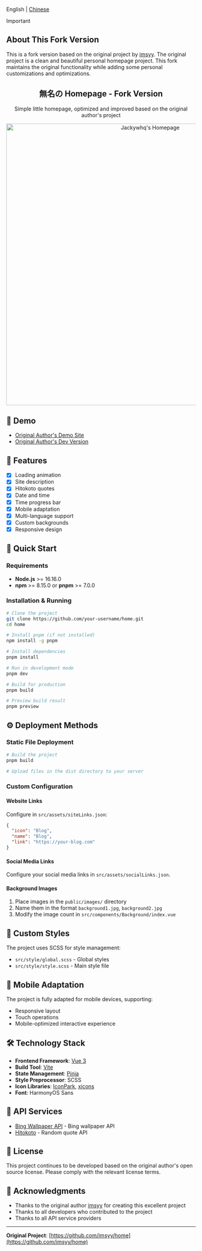 English | [Chinese](./README.md)

> [!IMPORTANT]
> ## About This Fork Version
> This is a fork version based on the original project by [imsyy](https://github.com/imsyy/home). The original project is a clean and beautiful personal homepage project. This fork maintains the original functionality while adding some personal customizations and optimizations.

<p align="center">
<strong><h2 align="center">無名の Homepage - Fork Version</h2></strong>
<p align="center">Simple little homepage, optimized and improved based on the original author's project</p>
</p>

<p align="center">
  <img src="/screenshots/home.png" alt="Jackywhq's Homepage" width="750">
</p>

## 👀 Demo
- [Original Author's Demo Site](https://www.imsyy.top)
- [Original Author's Dev Version](https://home-imsyy.vercel.app)

## 🎉 Features

- [x] Loading animation
- [x] Site description
- [x] Hitokoto quotes
- [x] Date and time
- [x] Time progress bar
- [x] Mobile adaptation
- [x] Multi-language support
- [x] Custom backgrounds
- [x] Responsive design

## 🚀 Quick Start

### Requirements

- **Node.js** >= 16.16.0
- **npm** >= 8.15.0 or **pnpm** >= 7.0.0

### Installation & Running

```bash
# Clone the project
git clone https://github.com/your-username/home.git
cd home

# Install pnpm (if not installed)
npm install -g pnpm

# Install dependencies
pnpm install

# Run in development mode
pnpm dev

# Build for production
pnpm build

# Preview build result
pnpm preview
```

## ⚙️ Deployment Methods

### Static File Deployment

```bash
# Build the project
pnpm build

# Upload files in the dist directory to your server
```

### Custom Configuration

#### Website Links

Configure in `src/assets/siteLinks.json`:

```json
{
  "icon": "Blog",
  "name": "Blog",
  "link": "https://your-blog.com"
}
```

#### Social Media Links

Configure your social media links in `src/assets/socialLinks.json`.

#### Background Images

1. Place images in the `public/images/` directory
2. Name them in the format `background1.jpg`, `background2.jpg`
3. Modify the image count in `src/components/Background/index.vue`


## 🎨 Custom Styles

The project uses SCSS for style management:

- `src/style/global.scss` - Global styles
- `src/style/style.scss` - Main style file

## 📱 Mobile Adaptation

The project is fully adapted for mobile devices, supporting:

- Responsive layout
- Touch operations
- Mobile-optimized interactive experience

## 🛠️ Technology Stack

- **Frontend Framework**: [Vue 3](https://vuejs.org/)
- **Build Tool**: [Vite](https://vitejs.dev/)
- **State Management**: [Pinia](https://pinia.vuejs.org/)
- **Style Preprocessor**: SCSS
- **Icon Libraries**: [IconPark](https://iconpark.oceanengine.com/), [xicons](https://xicons.org/)
- **Font**: HarmonyOS Sans

## 📡 API Services

- [Bing Wallpaper API](https://github.com/TimothyYe/bing-wallpaper) - Bing wallpaper API
- [Hitokoto](https://hitokoto.cn/) - Random quote API

## 📄 License

This project continues to be developed based on the original author's open source license. Please comply with the relevant license terms.

## 🙏 Acknowledgments

- Thanks to the original author [imsyy](https://github.com/imsyy) for creating this excellent project
- Thanks to all developers who contributed to the project
- Thanks to all API service providers

---

**Original Project**: [https://github.com/imsyy/home](https://github.com/imsyy/home)
